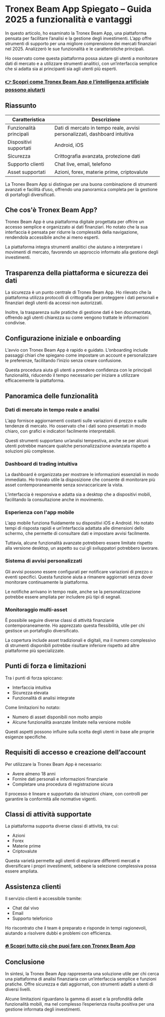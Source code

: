 # Tronex Beam App Spiegato – Guida 2025 a funzionalità e vantaggi
 

In questo articolo, ho esaminato la Tronex Beam App, una piattaforma pensata per facilitare l’analisi e la gestione degli investimenti. L’app offre strumenti di supporto per una migliore comprensione dei mercati finanziari nel 2025. Analizzerò le sue funzionalità e le caratteristiche principali.

Ho osservato come questa piattaforma possa aiutare gli utenti a monitorare dati di mercato e a utilizzare strumenti analitici, con un’interfaccia semplice che si adatta sia ai principanti sia agli utenti più esperti.

### [👉 Scopri come Tronex Beam App e l’intelligenza artificiale possono aiutarti](https://tinyurl.com/mpbx65v7)
## Riassunto

| Caratteristica                 | Descrizione                                      |
|-------------------------------|-------------------------------------------------|
| Funzionalità principali        | Dati di mercato in tempo reale, avvisi personalizzati, dashboard intuitiva |
| Dispositivi supportati         | Android, iOS                                    |
| Sicurezza                     | Crittografia avanzata, protezione dati          |
| Supporto clienti              | Chat live, email, telefono                        |
| Asset supportati              | Azioni, forex, materie prime, criptovalute      |

La Tronex Beam App si distingue per una buona combinazione di strumenti avanzati e facilità d’uso, offrendo una panoramica completa per la gestione di portafogli diversificati.

## Che cos'è Tronex Beam App?

Tronex Beam App è una piattaforma digitale progettata per offrire un accesso semplice e organizzato ai dati finanziari. Ho notato che la sua interfaccia è pensata per ridurre la complessità della navigazione, rendendola accessibile anche ai meno esperti.

La piattaforma integra strumenti analitici che aiutano a interpretare i movimenti di mercato, favorendo un approccio informato alla gestione degli investimenti.

## Trasparenza della piattaforma e sicurezza dei dati

La sicurezza è un punto centrale di Tronex Beam App. Ho rilevato che la piattaforma utilizza protocolli di crittografia per proteggere i dati personali e finanziari degli utenti da accessi non autorizzati.

Inoltre, la trasparenza sulle pratiche di gestione dati è ben documentata, offrendo agli utenti chiarezza su come vengono trattate le informazioni condivise.

## Configurazione iniziale e onboarding

L’avvio con Tronex Beam App è rapido e guidato. L’onboarding include passaggi chiari che spiegano come impostare un account e personalizzare le preferenze, facilitando l’inizio senza creare confusione.

Questa procedura aiuta gli utenti a prendere confidenza con le principali funzionalità, riducendo il tempo necessario per iniziare a utilizzare efficacemente la piattaforma.

## Panoramica delle funzionalità

### Dati di mercato in tempo reale e analisi

L’app fornisce aggiornamenti costanti sulle variazioni di prezzo e sulle tendenze di mercato. Ho osservato che i dati sono presentati in modo chiaro, con grafici e indicatori facilmente interpretabili.

Questi strumenti supportano un’analisi tempestiva, anche se per alcuni utenti potrebbe mancare qualche personalizzazione avanzata rispetto a soluzioni più complesse.

### Dashboard di trading intuitiva

La dashboard è organizzata per mostrare le informazioni essenziali in modo immediato. Ho trovato utile la disposizione che consente di monitorare più asset contemporaneamente senza sovraccaricare la vista.

L’interfaccia è responsiva e adatta sia a desktop che a dispositivi mobili, facilitando la consultazione anche in movimento.

### Esperienza con l'app mobile

L’app mobile funziona fluidamente su dispositivi iOS e Android. Ho notato tempi di risposta rapidi e un’interfaccia adattata alle dimensioni dello schermo, che permette di consultare dati e impostare avvisi facilmente.

Tuttavia, alcune funzionalità avanzate potrebbero essere limitate rispetto alla versione desktop, un aspetto su cui gli sviluppatori potrebbero lavorare.

### Sistema di avvisi personalizzati

Gli avvisi possono essere configurati per notificare variazioni di prezzo o eventi specifici. Questa funzione aiuta a rimanere aggiornati senza dover monitorare continuamente la piattaforma.

Le notifiche arrivano in tempo reale, anche se la personalizzazione potrebbe essere ampliata per includere più tipi di segnali.

### Monitoraggio multi-asset

È possibile seguire diverse classi di attività finanziarie contemporaneamente. Ho apprezzato questa flessibilità, utile per chi gestisce un portafoglio diversificato.

La copertura include asset tradizionali e digitali, ma il numero complessivo di strumenti disponibili potrebbe risultare inferiore rispetto ad altre piattaforme più specializzate.

## Punti di forza e limitazioni

Tra i punti di forza spiccano:

- Interfaccia intuitiva
- Sicurezza elevata
- Funzionalità di analisi integrate

Come limitazioni ho notato:

- Numero di asset disponibili non molto ampio
- Alcune funzionalità avanzate limitate nella versione mobile

Questi aspetti possono influire sulla scelta degli utenti in base alle proprie esigenze specifiche.

## Requisiti di accesso e creazione dell’account

Per utilizzare la Tronex Beam App è necessario:

- Avere almeno 18 anni
- Fornire dati personali e informazioni finanziarie
- Completare una procedura di registrazione sicura

Il processo è lineare e supportato da istruzioni chiare, con controlli per garantire la conformità alle normative vigenti.

## Classi di attività supportate

La piattaforma supporta diverse classi di attività, tra cui:

- Azioni
- Forex
- Materie prime
- Criptovalute

Questa varietà permette agli utenti di esplorare differenti mercati e diversificare i propri investimenti, sebbene la selezione complessiva possa essere ampliata.

## Assistenza clienti

Il servizio clienti è accessibile tramite:

- Chat dal vivo
- Email
- Supporto telefonico

Ho riscontrato che il team è preparato e risponde in tempi ragionevoli, aiutando a risolvere dubbi e problemi con efficienza.

### [🔥 Scopri tutto ciò che puoi fare con Tronex Beam App](https://tinyurl.com/mpbx65v7)
## Conclusione

In sintesi, la Tronex Beam App rappresenta una soluzione utile per chi cerca una piattaforma di analisi finanziaria con un’interfaccia semplice e funzioni pratiche. Offre sicurezza e dati aggiornati, con strumenti adatti a utenti di diversi livelli.

Alcune limitazioni riguardano la gamma di asset e la profondità delle funzionalità mobili, ma nel complesso l’esperienza risulta positiva per una gestione informata degli investimenti.